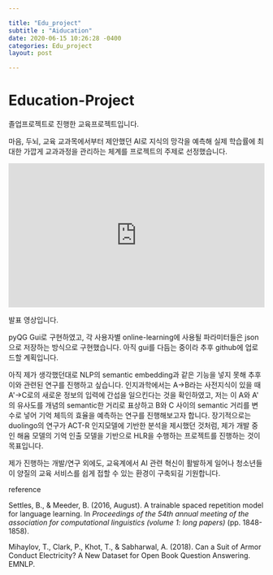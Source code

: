 ```yaml
---

title: "Edu_project"
subtitle : "Aiducation"
date: 2020-06-15 10:26:28 -0400
categories: Edu_project
layout: post

---
```


# Education-Project

졸업프로젝트로 진행한 교육프로젝트입니다. 

마음, 두뇌, 교육 교과목에서부터 제안했던 AI로 지식의 망각을 예측해 실제 학습률에 최대한 가깝게 교과과정을 관리하는 체계를 프로젝트의 주제로 선정했습니다.

<style>.embed-container { position: relative; padding-bottom: 56.25%; height: 0; overflow: hidden; max-width: 100%; } .embed-container iframe, .embed-container object, .embed-container embed { position: absolute; top: 0; left: 0; width: 100%; height: 100%; }</style><div class='embed-container'><iframe src='https://www.youtube.com/embed//TqlwWsZdM5I' frameborder='0' allowfullscreen></iframe></div>

발표 영상입니다. 

pyQG Gui로 구현하였고, 각 사용자별 online-learning에 사용될 파라미터들은 json으로 저장하는 방식으로 구현했습니다. 아직 gui를 다듬는 중이라 추후 github에 업로드할 계획입니다.

아직 제가 생각했던대로 NLP의 semantic embedding과 같은 기능을 넣지 못해 추후 이와 관련된 연구를 진행하고 싶습니다. 인지과학에서는 A->B라는 사전지식이 있을 때 A'->C로의 새로운 정보의 입력에 간섭을 일으킨다는 것을 확인하였고, 저는 이 A와 A' 의 유사도를 개념의 semantic한 거리로 표상하고 B와 C 사이의 semantic 거리를 변수로 넣어 기억 체득의 효율을 예측하는 연구를 진행해보고자 합니다. 장기적으로는 duolingo의 연구가 ACT-R 인지모델에 기반한 분석을 제시했던 것처럼, 제가 개발 중인 해윰 모델의 기억 인출 모델을 기반으로 HLR을 수행하는 프로젝트를 진행하는 것이 목표입니다.

제가 진행하는 개발/연구 외에도, 교육계에서 AI 관련 혁신이 활발하게 일어나 청소년들이 양질의 교육 서비스를 쉽게 접할 수 있는 환경이 구축되길 기원합니다. 

reference

Settles, B., & Meeder, B. (2016, August). A trainable spaced repetition model for language learning. In *Proceedings of the 54th annual meeting of the association for computational linguistics (volume 1: long papers)* (pp. 1848-1858).

Mihaylov, T., Clark, P., Khot, T., & Sabharwal, A. (2018). Can a Suit of Armor Conduct Electricity? A New Dataset for Open Book Question Answering. EMNLP.
